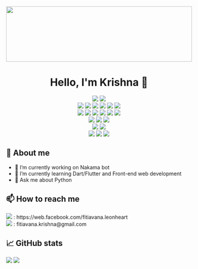 <p align=center>
  <img src="https://readme-typing-svg.herokuapp.com?font=roboto+mono&color=%teal&size=20&center=true&vCenter=true&lines=Chatbot%2C%20Web%20scraping%2C%20Automation%3BPython%2C%20Dart%2C%20Go%3BLinux%F0%9F%90%A7%E2%9D%A4%EF%B8%8F%E2%9D%A4%EF%B8%8F%E2%9D%A4%EF%B8%8F" alt="">
</p>

<img src="https://raw.githubusercontent.com/matfantinel/matfantinel/master/waves.svg" width="100%" height="150">

<h1 align=center>
  Hello, I'm Krishna 👋
</h1>

<div align="center">
  <img src="https://img.shields.io/badge/-Chatbot-1BEFCF?style=for-the-badge&logo=chatbot&logoColor=FFFFFF"/>
  <img src="https://img.shields.io/badge/-Automation-35238D?style=for-the-badge&logo=chatbot&logoColor=FFFFFF"/>
  <br>
  <img src="https://img.shields.io/badge/-Python-396E9B?style=for-the-badge&logo=python&logoColor=FFFFFF"/>
  <img src="https://img.shields.io/badge/-HTML-E44D26?&style=for-the-badge&logo=html5&logoColor=FFFFFF"/>
  <img src="https://img.shields.io/badge/-CSS-42A5F5?&style=for-the-badge&logo=css3&logoColor=FFFFFF"/>
  <img src="https://img.shields.io/badge/-JavaScript-FFCA28?style=for-the-badge&logo=javascript&logoColor=3B3931"/>
  <img src="https://img.shields.io/badge/-PHP-1E87E3?style=for-the-badge&logo=php&logoColor=FFFFFF"/>
  <img src="https://img.shields.io/badge/-Java-E54C44?style=for-the-badge&logo=java&logoColor=FFFFFF"/>
  <br>
  <img src="https://img.shields.io/badge/-FastAPI-000?style=for-the-badge&logo=fastapi&logoColor=FFFFFF"/>
  <img src="https://img.shields.io/badge/-Flask-000?style=for-the-badge&logo=flask&logoColor=FFFFFF"/>
  <img src="https://img.shields.io/badge/-Symfony-000?style=for-the-badge&logo=symfony&logoColor=FFFFFF"/>
  <img src="https://img.shields.io/badge/-Selenium-16C636?style=for-the-badge&logo=selenium&logoColor=FFFFFF"/>
  <img src="https://img.shields.io/badge/-Playwright-1B1B1D?style=for-the-badge&logo=playwright&logoColor=FFFFFF"/>
  <img src="https://img.shields.io/badge/-Flutter-5AC2F0?style=for-the-badge&logo=flutter&logoColor=FFFFFF"/>
  <br>
  <img src="https://img.shields.io/badge/-MongoDB-00E661?style=for-the-badge&logo=mongodb&logoColor=FFFFFF"/>
  <img src="https://img.shields.io/badge/-MySQL-005E86?style=for-the-badge&logo=mysql&logoColor=FFFFFF"/>
  <img src="https://img.shields.io/badge/-Oracle-F00000?style=for-the-badge&logo=oracle&logoColor=FFFFFF"/>
  <br>
  <img src="https://img.shields.io/badge/-Go-00A7D0?&style=for-the-badge&logo=go&logoColor=FFFFFF"/>
  <img src="https://img.shields.io/badge/-Dart-00CBB2?style=for-the-badge&logo=dart&logoColor=FFFFFF"/>
  <br>
  <img src="https://img.shields.io/badge/-Ubuntu-D64613?style=for-the-badge&logo=ubuntu&logoColor=FFFFFF"/>
  <img src="https://img.shields.io/badge/-Manjaro%20Linux-33B959?style=for-the-badge&logo=manjaro&logoColor=FFFFFF"/>
  <img src="https://img.shields.io/badge/-Windows-357EC7?style=for-the-badge&logo=windows&logoColor=FFFFFF"/>
</div>

## 📖 About me
- 🔭 I’m currently working on Nakama bot
- 🌱 I’m currently learning Dart/Flutter and Front-end web development
- 💬 Ask me about Python

## 📫 How to reach me
<a style="text-decoration: none;" href="https://web.facebook.com/fitiavana.leonheart">
  <img src="https://img.shields.io/badge/Facebook-%231877F2.svg?logo=Facebook&logoColor=white"> : https://web.facebook.com/fitiavana.leonheart
</a>
<br>
<a style="text-decoration: none;" href="https://web.facebook.com/fitiavana.leonheart">
  <img src="https://img.shields.io/badge/Gmail-c5221e.svg?logo=Gmail&logoColor=white"> : fitiavana.krishna@gmail.com
</a>

## 📈 GitHub stats
![](https://github-readme-stats.vercel.app/api?username=krishna2206&count_private=true&show_icons=true&theme=tokyonight)
![](https://github-readme-streak-stats.herokuapp.com/?user=krishna2206&theme=tokyonight&hide_border=false)

<!--
**krishna2206/krishna2206** is a ✨ _special_ ✨ repository because its `README.md` (this file) appears on your GitHub profile.

Here are some ideas to get you started:

- 🔭 I’m currently working on ...
- 🌱 I’m currently learning ...
- 👯 I’m looking to collaborate on ...
- 🤔 I’m looking for help with ...
- 💬 Ask me about ...
- 📫 How to reach me: ...
- 😄 Pronouns: ...
- ⚡ Fun fact: ...
-->
